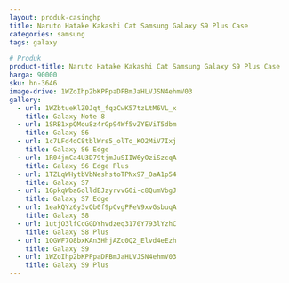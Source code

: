 ```yaml
---
layout: produk-casinghp
title: Naruto Hatake Kakashi Cat Samsung Galaxy S9 Plus Case
categories: samsung
tags: galaxy

# Produk
product-title: Naruto Hatake Kakashi Cat Samsung Galaxy S9 Plus Case
harga: 90000
sku: hn-3646
image-drive: 1WZoIhp2bKPPpaDFBmJaHLVJSN4ehmV03
gallery:
  - url: 1WZbtueKlZ0Jqt_fqzCwK57tzLtM6VL_x
    title: Galaxy Note 8
  - url: 1SRB1xpQMou8z4rGp94Wf5vZYEViT5dbm
    title: Galaxy S6
  - url: 1c7LFd4dC8tblWrs5_olTo_KO2MiV7Ixj
    title: Galaxy S6 Edge
  - url: 1R04jmCa4U3D79tjmJuSIIW6yOziSzcqA
    title: Galaxy S6 Edge Plus
  - url: 1TZLqWHytbVbNeshstoTPNx97_OaA1p54
    title: Galaxy S7
  - url: 1GpkqWba6olldEJzyrvvG0i-c8QumVbgJ
    title: Galaxy S7 Edge
  - url: 1eakQYz6y3vQb0f9pCvgPFeV9xvGsbuqA
    title: Galaxy S8
  - url: 1utjO3lfCcGGDYhvdzeq3170Y793lYzhC
    title: Galaxy S8 Plus
  - url: 1OGWF7O8bxKAn3HhjAZc0Q2_Elvd4eEzh
    title: Galaxy S9
  - url: 1WZoIhp2bKPPpaDFBmJaHLVJSN4ehmV03
    title: Galaxy S9 Plus
---
```

